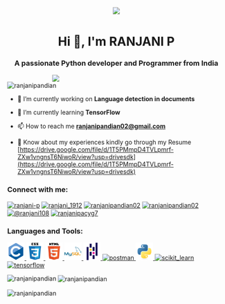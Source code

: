 <h1 align="center">
 <img src="https://image.freepik.com/free-vector/game-developer-typographic-header_277904-9142.jpg"/>
</h1>

<h1 align="center">Hi 👋, I'm RANJANI P</h1>
<h3 align="center">A passionate Python developer and Programmer from India</h3>
<img align="right" width="400" src="https://tse4.mm.bing.net/th?id=OIP.Wwh0ZgRwyV2FAQ8oJSgUmwHaGN&pid=Api&P=0&h=180">

<p align="left"> <img src="https://komarev.com/ghpvc/?username=ranjanipandian&label=Profile%20views&color=0e75b6&style=flat" alt="ranjanipandian" /> </p>

- 🔭 I’m currently working on **Language detection in documents**

- 🌱 I’m currently learning **TensorFlow**

- 📫 How to reach me **ranjanipandian02@gmail.com**

- 📄 Know about my experiences kindly go through my Resume [https://drive.google.com/file/d/1T5PMmpD4TVLpmrf-ZXw1vngnsT6NiwoR/view?usp=drivesdk](https://drive.google.com/file/d/1T5PMmpD4TVLpmrf-ZXw1vngnsT6NiwoR/view?usp=drivesdk)

<h3 align="left">Connect with me:</h3>
<p align="left">
<a href="https://linkedin.com/in/ranjani-p" target="blank"><img align="center" src="https://raw.githubusercontent.com/rahuldkjain/github-profile-readme-generator/master/src/images/icons/Social/linked-in-alt.svg" alt="ranjani-p" height="30" width="40" /></a>
<a href="https://www.codechef.com/users/ranjani_1912" target="blank"><img align="center" src="https://cdn.jsdelivr.net/npm/simple-icons@3.1.0/icons/codechef.svg" alt="ranjani_1912" height="30" width="40" /></a>
<a href="https://www.hackerrank.com/ranjanipandian02" target="blank"><img align="center" src="https://raw.githubusercontent.com/rahuldkjain/github-profile-readme-generator/master/src/images/icons/Social/hackerrank.svg" alt="ranjanipandian02" height="30" width="40" /></a>
<a href="https://www.leetcode.com/ranjanipandian02" target="blank"><img align="center" src="https://raw.githubusercontent.com/rahuldkjain/github-profile-readme-generator/master/src/images/icons/Social/leet-code.svg" alt="ranjanipandian02" height="30" width="40" /></a>
<a href="https://www.hackerearth.com/@ranjani108" target="blank"><img align="center" src="https://raw.githubusercontent.com/rahuldkjain/github-profile-readme-generator/master/src/images/icons/Social/hackerearth.svg" alt="@ranjani108" height="30" width="40" /></a>
<a href="https://auth.geeksforgeeks.org/user/ranjanipacyg7" target="blank"><img align="center" src="https://raw.githubusercontent.com/rahuldkjain/github-profile-readme-generator/master/src/images/icons/Social/geeks-for-geeks.svg" alt="ranjanipacyg7" height="30" width="40" /></a>
</p>

<h3 align="left">Languages and Tools:</h3>
<p align="left"> <a href="https://www.cprogramming.com/" target="_blank" rel="noreferrer"> <img src="https://raw.githubusercontent.com/devicons/devicon/master/icons/c/c-original.svg" alt="c" width="40" height="40"/> </a> <a href="https://www.w3schools.com/css/" target="_blank" rel="noreferrer"> <img src="https://raw.githubusercontent.com/devicons/devicon/master/icons/css3/css3-original-wordmark.svg" alt="css3" width="40" height="40"/> </a> <a href="https://www.w3.org/html/" target="_blank" rel="noreferrer"> <img src="https://raw.githubusercontent.com/devicons/devicon/master/icons/html5/html5-original-wordmark.svg" alt="html5" width="40" height="40"/> </a> <a href="https://www.mysql.com/" target="_blank" rel="noreferrer"> <img src="https://raw.githubusercontent.com/devicons/devicon/master/icons/mysql/mysql-original-wordmark.svg" alt="mysql" width="40" height="40"/> </a> <a href="https://pandas.pydata.org/" target="_blank" rel="noreferrer"> <img src="https://raw.githubusercontent.com/devicons/devicon/2ae2a900d2f041da66e950e4d48052658d850630/icons/pandas/pandas-original.svg" alt="pandas" width="40" height="40"/> </a> <a href="https://postman.com" target="_blank" rel="noreferrer"> <img src="https://www.vectorlogo.zone/logos/getpostman/getpostman-icon.svg" alt="postman" width="40" height="40"/> </a> <a href="https://www.python.org" target="_blank" rel="noreferrer"> <img src="https://raw.githubusercontent.com/devicons/devicon/master/icons/python/python-original.svg" alt="python" width="40" height="40"/> </a> <a href="https://scikit-learn.org/" target="_blank" rel="noreferrer"> <img src="https://upload.wikimedia.org/wikipedia/commons/0/05/Scikit_learn_logo_small.svg" alt="scikit_learn" width="40" height="40"/> </a> <a href="https://www.tensorflow.org" target="_blank" rel="noreferrer"> <img src="https://www.vectorlogo.zone/logos/tensorflow/tensorflow-icon.svg" alt="tensorflow" width="40" height="40"/> </a> </p>

<p><img align="left" src="https://github-readme-stats.vercel.app/api/top-langs?username=ranjanipandian&show_icons=true&locale=en&layout=compact" alt="ranjanipandian" /></p>

<p>&nbsp;<img align="center" src="https://github-readme-stats.vercel.app/api?username=ranjanipandian&show_icons=true&locale=en" alt="ranjanipandian" /></p>

<p><img align="center" src="https://github-readme-streak-stats.herokuapp.com/?user=ranjanipandian&" alt="ranjanipandian" /></p>
